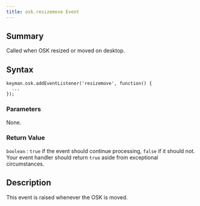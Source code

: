 ```yaml
---
title: osk.resizemove Event
---
```

  
## Summary

Called when OSK resized or moved on desktop.

## Syntax

```
keyman.osk.addEventListener('resizemove', function() {
  ...
});
```

### Parameters

None.

### Return Value

`boolean`
:   `true` if the event should continue processing, `false` if it should
    not. Your event handler should return `true` aside from exceptional
    circumstances.

## Description

This event is raised whenever the OSK is moved.
